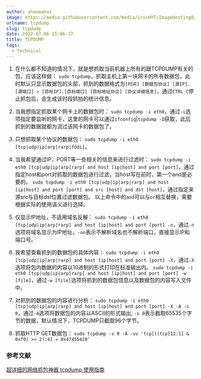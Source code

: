 ```yaml
---
author: ahaooahaz
image: https://media.githubusercontent.com/media/irisHYT/ImageHosting0/main/images/1690861871079.webp
urlname: tcpdump
slug: tcpdump
date: 2022-07-06 15:06:37
title: TCPDUMP
tags:
  - technical
---
```


<!--more-->

1. 在什么都不知道的情况下，就是想抓取当前机器上所有的跟TCPDUMP有关的包，应该这样做：
`sudo tcpdump`，抓取主机上第一块网卡的所有数据包，此时默认只显示数据包的头部，抓到的数据格式为`[时间] [数据包协议] [源IP].[源端口] > [目标IP].[目标端口] [目标地址协议] [协议详细信息]`，通过`CTRL C`停止抓包后，会生成该时段抓拍的统计信息。

2. 当我想指定抓取某个网卡上的数据包时：
`sudo tcpdump -i eth0`，通过`-i`选项指定要监听的网卡，这里的网卡可以通过`ifconfig`|`tcpdump -D`获取，此后抓到的数据就都为流过该网卡的数据包了。

3. 只想抓取某个协议的数据包：
`sudo tcpdump -i eth0 [tcp|udp|ip|arp|rarp|fddi]`。

4. 当我希望通过IP，PORT等一些相关的信息来进行过滤时：
`sudo tcpdump -i eth0 [tcp|udp|ip|arp|rarp] and host [ip|host] and port [port]`，通过指定host和port对抓取的数据包进行过滤，当host写在前时，第一个and是必要的。
`sudo tcpdump -i eth0 [tcp|udp|ip|arp|rarp] and host [ip|host] and port [port] and src [host] and dst [host]`，通过指定来源src与目标dst位置过滤数据包。
以上命令中的`and`可以与`or`相互替换，需要根据实际的使用语义进行选择。

5. 仅显示IP地址，不适用域名反解：
`sudo tcpdump -i eth0 [tcp|udp|ip|arp|rarp] and host [ip|host] and port [port] -n`，通过`-n`选项将域名显示为IP地址，`-nn`表示不解析域名也不解析端口，直接显示IP和端口号。

6. 我希望查看抓到的数据包的具体内容：
`sudo tcpdump -i eth0 [tcp|udp|ip|arp|rarp] and host [ip|host] and port [port] -X`，通过`-X`选项将包内数据的内容以10进制的形式打印在标准输出内。
`sudo tcpdump -i eth0 [tcp|udp|ip|arp|rarp] and host [ip|host] and port [port] -w [file]`，通过`-w [file]`选项将抓到的数据包信息以及数据包的内容写入文件中。

7. 对抓到的数据包的内容进行分析：
`sudo tcpdump -i eth0 [tcp|udp|ip|arp|rarp] and host [ip|host] and port [port] -X -A -s 0`，通过`-A`选项将数据包的内容以ASCII的形式输出, `-s 0`表示截取65535个字节的数据，默认情况下，TCPDUMP只截取96个字节。

8. 抓取HTTP GET数据包：
`sudo tcpdump -s 0 -A -vv 'tcp[((tcp[12:1] & 0xf0) >> 2):4] = 0x47455420'`

### 参考文献

[超详细的网络抓包神器 tcpdump 使用指南](https://juejin.cn/post/6844904084168769549)

